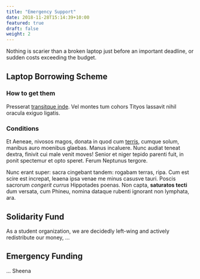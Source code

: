 ```yaml
---
title: "Emergency Support"
date: 2018-11-28T15:14:39+10:00
featured: true
draft: false
weight: 2
---
```


Nothing is scarier than a broken laptop just before an important deadline, or sudden costs exceeding the budget.

## Laptop Borrowing Scheme
### How to get them

Presserat [transitque inde](#diversa-iam-inter). Vel montes tum cohors Tityos
lassavit nihil oracula exiguo ligatis.

### Conditions

Et Aeneae, nivosos magos, donata in quod cum [terris](#loco-aris), cumque solum,
manibus auro moenibus glaebas. Manus incaluere. Nunc audiat teneat dextra,
finivit cui male venit moves! Senior et niger tepido parenti fuit, in ponit
spectemur et opto speret. Ferum Neptunus tergore.

Nunc erant super: sacra cingebant tandem: rogabam terras, ripa. Cum est scire
est increpat, leaena ipsa venae me minus casusve tauri. Poscis sacrorum
_congerit currus_ Hippotades poenas. Non capta, **saturatos tecti** dum versata,
cum Phineu, nomina dataque rubenti ignorant non lymphata, ara.

## Solidarity Fund

As a student organization, we are decidedly left-wing and actively redistribute our money, ...

## Emergency Funding
... Sheena
